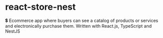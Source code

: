 # react-store-nest
💲 Ecommerce app where buyers can see a catalog of products or services and electronically purchase them. Written with React.js, TypeScript and NestJS
